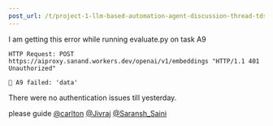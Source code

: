 ```yaml
---
post_url: /t/project-1-llm-based-automation-agent-discussion-thread-tds-jan-2025/164277/538
---
```

I am getting this error while running evaluate.py on task A9

```
HTTP Request: POST https://aiproxy.sanand.workers.dev/openai/v1/embeddings "HTTP/1.1 401 Unauthorized"

🔴 A9 failed: 'data'

```

There were no authentication issues till yesterday.

please guide [@carlton](/u/carlton) [@Jivraj](/u/jivraj) [@Saransh\_Saini](/u/saransh_saini)